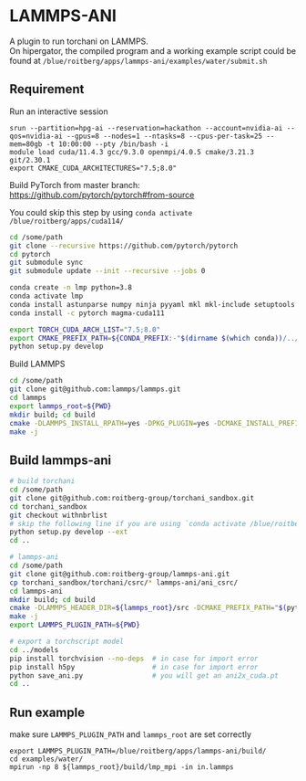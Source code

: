 # LAMMPS-ANI
A plugin to run torchani on LAMMPS.  
On hipergator, the compiled program and a working example script could be found at `/blue/roitberg/apps/lammps-ani/examples/water/submit.sh`

## Requirement
Run an interactive session
```
srun --partition=hpg-ai --reservation=hackathon --account=nvidia-ai --qos=nvidia-ai --gpus=8 --nodes=1 --ntasks=8 --cpus-per-task=25 --mem=80gb -t 10:00:00 --pty /bin/bash -i
module load cuda/11.4.3 gcc/9.3.0 openmpi/4.0.5 cmake/3.21.3 git/2.30.1
export CMAKE_CUDA_ARCHITECTURES="7.5;8.0"
```

Build PyTorch from master branch: https://github.com/pytorch/pytorch#from-source

You could skip this step by using `conda activate /blue/roitberg/apps/cuda114/`
```bash
cd /some/path
git clone --recursive https://github.com/pytorch/pytorch
cd pytorch
git submodule sync
git submodule update --init --recursive --jobs 0

conda create -n lmp python=3.8
conda activate lmp
conda install astunparse numpy ninja pyyaml mkl mkl-include setuptools cmake cffi typing_extensions future six requests dataclasses
conda install -c pytorch magma-cuda111

export TORCH_CUDA_ARCH_LIST="7.5;8.0"
export CMAKE_PREFIX_PATH=${CONDA_PREFIX:-"$(dirname $(which conda))/../"}
python setup.py develop
```


Build LAMMPS
```bash
cd /some/path
git clone git@github.com:lammps/lammps.git
cd lammps
export lammps_root=${PWD}
mkdir build; cd build
cmake -DLAMMPS_INSTALL_RPATH=yes -DPKG_PLUGIN=yes -DCMAKE_INSTALL_PREFIX=${HOME}/.local -DBUILD_MPI=yes -DBUILD_SHARED_LIBS=yes -DLAMMPS_MACHINE=mpi ../cmake/
make -j
```

## Build lammps-ani
```bash
# build torchani
cd /some/path
git clone git@github.com:roitberg-group/torchani_sandbox.git
cd torchani_sandbox
git checkout withnbrlist
# skip the following line if you are using `conda activate /blue/roitberg/apps/cuda114/`
python setup.py develop --ext
cd ..

# lammps-ani
cd /some/path
git clone git@github.com:roitberg-group/lammps-ani.git
cp torchani_sandbox/torchani/csrc/* lammps-ani/ani_csrc/
cd lammps-ani
mkdir build; cd build
cmake -DLAMMPS_HEADER_DIR=${lammps_root}/src -DCMAKE_PREFIX_PATH="$(python -c 'import torch.utils; print(torch.utils.cmake_prefix_path)')"  ..
make -j
export LAMMPS_PLUGIN_PATH=${PWD}

# export a torchscript model
cd ../models
pip install torchvision --no-deps  # in case for import error
pip install h5py                   # in case for import error
python save_ani.py                 # you will get an ani2x_cuda.pt
cd ..
```

## Run example
make sure `LAMMPS_PLUGIN_PATH` and `lammps_root` are set correctly
```
export LAMMPS_PLUGIN_PATH=/blue/roitberg/apps/lammps-ani/build/
cd examples/water/
mpirun -np 8 ${lammps_root}/build/lmp_mpi -in in.lammps
```
